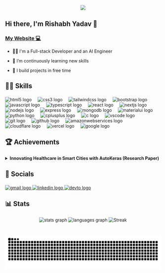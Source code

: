 <div align="center">
  <img src="https://profile-counter.glitch.me/rohitnirban/count.svg?"  />
</div>

###

<h2 align="left">Hi there, I'm Rishabh Yadav 👋</h2>

###

### [My Website 💻]([https://rohitnirban.com](https://rishabh-yadav0.github.io/rishah.github.io/))


<div align="left">
  <ul>
    <li>
<p align="left">👨‍💻 I'm a Full-stack Developer and an AI Engineer</p>
    </li>
<li>
<p align="left">🌱 I’m continuously learning new skills</p>
<li>
<p align="left">🔭 I build projects in free time</p>
</li>

  </ul>
</div>

###

<h2 align="left">👨‍💻 Skills</h2>

###

<div align="left">
  <img src="https://img.shields.io/badge/HTML5-E34F26?logo=html5&logoColor=white&style=for-the-badge" height="30" alt="html5 logo"  />
  <img width="12" />
  <img src="https://img.shields.io/badge/CSS3-1572B6?logo=css3&logoColor=white&style=for-the-badge" height="30" alt="css3 logo"  />
  <img width="12" />
  <img src="https://img.shields.io/badge/Tailwind CSS-06B6D4?logo=tailwindcss&logoColor=black&style=for-the-badge" height="30" alt="tailwindcss logo"  />
  <img width="12" />
  <img src="https://img.shields.io/badge/Bootstrap-7952B3?logo=bootstrap&logoColor=white&style=for-the-badge" height="30" alt="bootstrap logo"  />
  <img width="12" />
  <img src="https://img.shields.io/badge/JavaScript-F7DF1E?logo=javascript&logoColor=black&style=for-the-badge" height="30" alt="javascript logo"  />
  <img width="12" />
  <img src="https://img.shields.io/badge/TypeScript-3178C6?logo=typescript&logoColor=white&style=for-the-badge" height="30" alt="typescript logo"  />
  <img width="12" />
  <img src="https://img.shields.io/badge/React-61DAFB?logo=react&logoColor=black&style=for-the-badge" height="30" alt="react logo"  />
  <img width="12" />
  <img src="https://img.shields.io/badge/Next.js-000000?logo=nextdotjs&logoColor=white&style=for-the-badge" height="30" alt="nextjs logo"  />
  <img width="12" />
  <img src="https://img.shields.io/badge/Node.js-339933?logo=nodedotjs&logoColor=white&style=for-the-badge" height="30" alt="nodejs logo"  />
  <img width="12" />
  <img src="https://img.shields.io/badge/Express-000000?logo=express&logoColor=white&style=for-the-badge" height="30" alt="express logo"  />
  <img width="12" />
  <img src="https://img.shields.io/badge/MongoDB-47A248?logo=mongodb&logoColor=white&style=for-the-badge" height="30" alt="mongodb logo"  />
  <img width="12" />
  <img src="https://img.shields.io/badge/MUI-007FFF?logo=mui&logoColor=white&style=for-the-badge" height="30" alt="materialui logo"  />
  <img width="12" />
  <img src="https://img.shields.io/badge/Python-3776AB?logo=python&logoColor=white&style=for-the-badge" height="30" alt="python logo"  />
  <img width="12" />
  <img src="https://img.shields.io/badge/C++-00599C?logo=cplusplus&logoColor=white&style=for-the-badge" height="30" alt="cplusplus logo"  />
  <img width="12" />
  <img src="https://img.shields.io/badge/C-A8B9CC?logo=c&logoColor=black&style=for-the-badge" height="30" alt="c logo"  />
  <img width="12" />
  <img src="https://img.shields.io/badge/Visual Studio Code-007ACC?logo=visualstudiocode&logoColor=white&style=for-the-badge" height="30" alt="vscode logo"  />
  <img width="12" />
  <img src="https://img.shields.io/badge/Git-F05032?logo=git&logoColor=white&style=for-the-badge" height="30" alt="git logo"  />
  <img width="12" />
  <img src="https://img.shields.io/badge/GitHub-181717?logo=github&logoColor=white&style=for-the-badge" height="30" alt="github logo"  />
  <img width="12" />
  <img src="https://img.shields.io/badge/Amazon AWS-232F3E?logo=amazonaws&logoColor=white&style=for-the-badge" height="30" alt="amazonwebservices logo"  />
  <img width="12" />
  <img src="https://img.shields.io/badge/Cloudflare-F38020?logo=cloudflare&logoColor=black&style=for-the-badge" height="30" alt="cloudflare logo"  />
  <img width="12" />
  <img src="https://img.shields.io/badge/Vercel-000000?logo=vercel&logoColor=white&style=for-the-badge" height="30" alt="vercel logo"  />
  <img width="12" />
  <img src="https://img.shields.io/badge/Google-4285F4?logo=google&logoColor=white&style=for-the-badge" height="30" alt="google logo"  />
</div>

###

<h2 align="left">🏆 Achievements</h2>

###

<details>
<summary><b>Innovating Healthcare in Smart Cities with AutoKeras (Research Paper)</b></summary>
<ul>
  <br>
<p>
  <a href="https://pubs.aip.org/aip/acp/article-abstract/3224/1/020053/3335133/A-smart-protective-headgear-for-a-rider?redirectedFrom=fulltext" target="_blank">View Indexed Paper</a>
</p>
<p>
  <b>Problem:</b> Enhancing rider safety through advanced technology to prevent accidents and enable quick emergency response.
</p>
</ul>
<ul>
  <p><b>Solution:</b></p>
<ul>
  <li>Developed a helmet with integrated safety features to enhance rider protection.</li>
  <li>Alcohol detection system to prevent riding under the influence.</li>
  <li>Wear detection technology to alert if the helmet is not properly worn.</li>
  <li>SOS system for emergency alerts, utilizing GSM modules and RF communication for real-time response.</li>
  <li>Integrated piezoelectric and force sensing sensors for monitoring impact and ensuring timely assistance in case of an accident.</li>
</ul>
</ul>
</details>





###

<h2 align="left">📱 Socials</h2>

###

<div align="left">
  <a href="mailto:rishabhyadav86851@gmail.com.com">
    <img src="https://img.shields.io/static/v1?message=Gmail&logo=gmail&label=&color=D14836&logoColor=white&labelColor=&style=for-the-badge" height="35" alt="gmail logo" />
  </a>
  <a href="https://www.linkedin.com/in/rishabh-yadav-0a3430266/">
    <img src="https://img.shields.io/static/v1?message=LinkedIn&logo=linkedin&label=&color=0077B5&logoColor=white&labelColor=&style=for-the-badge" height="35" alt="linkedin logo" />
  </a>
    <a href="https://rishabh-yadav0.github.io/rishah.github.io/">
    <img src="https://img.shields.io/static/v1?message=dev.to&logo=dev.to&label=&color=0A0A0A&logoColor=white&labelColor=&style=for-the-badge" height="35" alt="devto logo" />
  </a>
</div>


###

<h2 align="left">📊 Stats</h2>

###

<div align="center">
  <img src="https://github-readme-stats.vercel.app/api?username=rohitnirban&hide_title=false&hide_rank=false&show_icons=true&include_all_commits=true&count_private=true&disable_animations=false&theme=dracula&locale=en&hide_border=false" height="150" alt="stats graph"  />
  <img src="https://github-readme-stats.vercel.app/api/top-langs?username=rohitnirban&locale=en&hide_title=false&layout=compact&card_width=320&langs_count=5&theme=dracula&hide_border=false" height="150" alt="languages graph"  />
   <img src="https://streak-stats.demolab.com?user=rohitnirban&theme=darcula&border_radius=5" height="150" alt="Streak"  />
</div>

###

<br clear="both">

<img src="https://raw.githubusercontent.com/rohitnirban/rohitnirban/output/github-snake-dark.svg" alt="Snake animation" />

###
